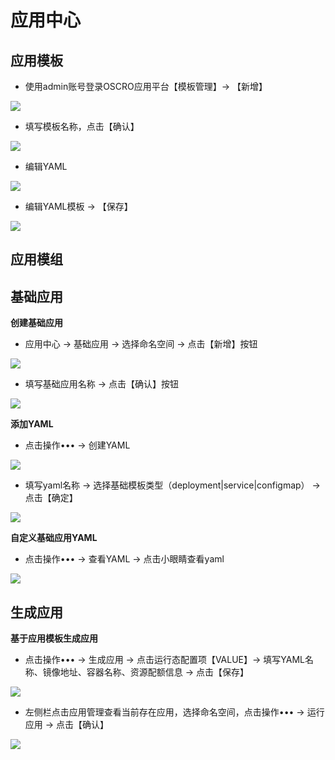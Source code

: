 # 应用中心

## 应用模板

- 使用admin账号登录OSCRO应用平台【模板管理】→ 【新增】

![](D:\8lab\bitbucket\OSCRO_DOCS\docs\readme\images\24.png)

- 填写模板名称，点击【确认】

![](D:\8lab\bitbucket\OSCRO_DOCS\docs\readme\images\25.png)

- 编辑YAML

![](D:\8lab\bitbucket\OSCRO_DOCS\docs\readme\images\26.png)

- 编辑YAML模板 → 【保存】

![](D:\8lab\bitbucket\OSCRO_DOCS\docs\readme\images\27.png)

## 应用模组

## 基础应用

**创建基础应用**

- 应用中心 → 基础应用 → 选择命名空间 → 点击【新增】按钮

![](D:\8lab\bitbucket\OSCRO_DOCS\docs\readme\images\11.png)

- 填写基础应用名称 → 点击【确认】按钮

![](D:\8lab\bitbucket\OSCRO_DOCS\docs\readme\images\12.png)

**添加YAML**

- 点击操作••• → 创建YAML

![](D:\8lab\bitbucket\OSCRO_DOCS\docs\readme\images\13.png)

- 填写yaml名称 → 选择基础模板类型（deployment|service|configmap） → 点击【确定】

![](D:\8lab\bitbucket\OSCRO_DOCS\docs\readme\images\14.png)

**自定义基础应用YAML**

- 点击操作••• → 查看YAML → 点击小眼睛查看yaml

![](D:\8lab\bitbucket\OSCRO_DOCS\docs\readme\images\16.png)

## 生成应用

**基于应用模板生成应用**

- 点击操作••• → 生成应用 → 点击运行态配置项【VALUE】→ 填写YAML名称、镜像地址、容器名称、资源配额信息 → 点击【保存】

![](D:\8lab\bitbucket\OSCRO_DOCS\docs\readme\images\17.png)

- 左侧栏点击应用管理查看当前存在应用，选择命名空间，点击操作••• → 运行应用 → 点击【确认】

![](D:\8lab\bitbucket\OSCRO_DOCS\docs\readme\images\20.png)
